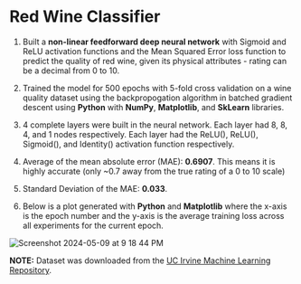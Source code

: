 # Red Wine Classifier

1. Built a **non-linear feedforward deep neural network** with Sigmoid and ReLU activation functions and the Mean Squared Error loss
function to predict the quality of red wine, given its physical attributes - rating can be a decimal from 0 to 10.

2. Trained the model for 500 epochs with 5-fold cross validation on a wine quality dataset using the backpropogation algorithm in batched gradient descent using **Python** with **NumPy**, **Matplotlib**, and **SkLearn** libraries.

3. 4 complete layers were built in the neural network. Each layer had 8, 8, 4, and 1 nodes respectively. Each layer had the ReLU(), ReLU(), Sigmoid(), and Identity() activation function respectively.

4. Average of the mean absolute error (MAE): **0.6907**. This means it is highly accurate (only ~0.7 away from the true rating of a 0 to 10 scale)

5. Standard Deviation of the MAE: **0.033**.

6. Below is a plot generated with **Python** and **Matplotlib** where the x-axis is the epoch number and the y-axis is the average training loss across all experiments for the current epoch.


![Screenshot 2024-05-09 at 9 18 44 PM](https://github.com/AbhinavGupta2002/RedWineClassifier/assets/79180704/623b0e33-60f2-49f2-8985-3f08b8000820)


**NOTE:** Dataset was downloaded from the [UC Irvine Machine Learning Repository](https://archive.ics.uci.edu/dataset/267/banknote+authentication).
